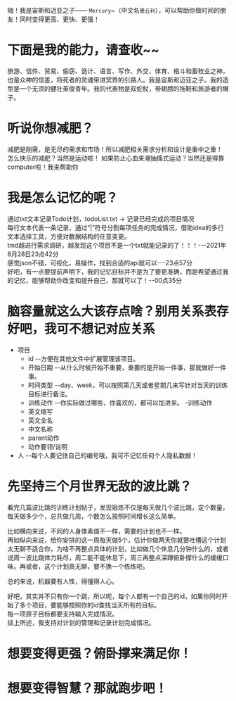 嗨！我是宙斯和迈亚之子—— ```Mercury```~（中文名```墨丘利```），可以帮助你做时间的朋友！同时变得更高、更快、更强！
# 下面是我的能力，请查收~~
旅游、信件、贸易、偷窃、诡计、语言、写作、外交、体育、格斗和畜牧业之神，也是众神的信差，将死者的灵魂带进冥界的引路人。我是宙斯和迈亚之子。我的造型是一个无须的健壮英俊青年。我的代表物是双蛇杖，带翅膀的拖鞋和旅游者的帽子。

# 听说你想减肥？
减肥是刚需，是无尽的需求和市场！所以减肥相关需求分析和设计是重中之重！
怎么快乐的减肥？当然是运动啦！
如果防止心血来潮抽搐式运动？当然还是得靠computer啦！我来帮助你

# 我是怎么记忆的呢？
通过txt文本记录Todo计划，todoList.txt -> 记录已经完成的项目情况  
每行文本代表一条记录，通过“|”符号分割每项任务的完成情况，借助idea的多行文本选择工具，方便对数据结构的任意变更。  
tmd越进行需求调研，越发现这个项目不是一个txt就能记录的了！！！---2021年8月28日23点42分  
感觉json不错，可视化，易操作，找到合适的api就可以---23点57分  
好吧，有一点要提前声明下，我的记忆目标并不是为了要更准确，而是希望通过我的记忆，能够帮助你改变和提升自己，那就可以了！--00点35分

# 脑容量就这么大该存点啥？别用关系表存好吧，我可不想记对应关系
- 项目
  - id --方便在其他文件中扩展管理该项目。
  - 开始日期 --从什么时候开始不重要，重要的是开始一件事，那就做好一件事。
  - 时间类型 --day、week，可以按照第几天或者星期几来写针对当天的训练目标进行备注。
  - 训练动作 --你实际做过哪些，你喜欢的，都可以加进来。
-训练动作
  - 英文缩写
  - 英文全名
  - 中文名称
  - parent动作
  - 动作要领/说明
- 人 --每个人要记住自己的编号哦，我可不记忆任何个人隐私数据！

# 先坚持三个月世界无敌的波比跳？
看完几篇波比跳的训练计划帖子，发现锻炼不仅是每天做几个波比跳，定个数量，每天做多少个，总共做几周，个数怎么按照时间增长这么简单。

比如横向来说，不同的人身体素值不一样，需要的计划也不一样。  
再如纵向来说，给你安排的这一周每天做5个，估计你做两天你就要吐槽这个计划太无聊不适合你，为啥不再整点具体的计划，比如做几个休息几分钟什么的，或者说周一波比跳体力耗尽，周二能不能休息下，周三再整点深蹲俯卧撑什么的缓缓口味。再或者，这个计划真无聊，要不换一个练练吧。  

总的来说，机器要有人性，得懂得人心。

好吧，其实并不只有你一个跳，所以呢，每个人都有一个自己的id，如果你同时开始了多个项目，要能够按照你的id查找当天所有的目标。  
每一项原子目标都要支持输入完成情况。  
综上所述，我支持对计划的管理和记录计划完成情况。

# 想要变得更强？俯卧撑来满足你！

# 想要变得智慧？那就跑步吧！


